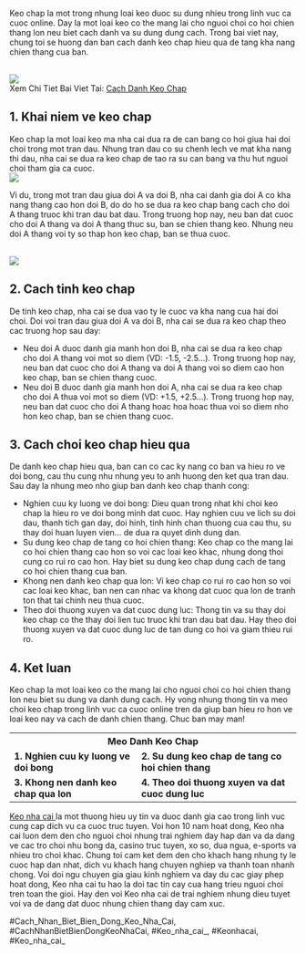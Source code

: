 <p>Keo chap la mot trong nhung loai keo duoc su dung nhieu trong linh vuc ca cuoc online. Day la mot loai keo co the mang lai cho nguoi choi co hoi chien thang lon neu biet cach danh va su dung dung cach. Trong bai viet nay, chung toi se huong dan ban cach danh keo chap hieu qua de tang kha nang chien thang cua ban.</p><br><img src="https://keonhacai.deal/wp-content/uploads/2025/02/cach-danh-keo-chap.webp"></br>
Xem Chi Tiet Bai Viet Tai: <a href="https://keonhacai.deal/cach-danh-keo-chap/">Cach Danh Keo Chap</a><h2>1. Khai niem ve keo chap</h2><p>Keo chap la mot loai keo ma nha cai dua ra de can bang co hoi giua hai doi choi trong mot tran dau. Nhung tran dau co su chenh lech ve mat kha nang thi dau, nha cai se dua ra keo chap de tao ra su can bang va thu hut nguoi choi tham gia ca cuoc.<br><img src="https://keonhacai.deal/wp-content/uploads/2025/02/bat-mi-cach-danh-keo-chap-thang-lon.webp"></br><p>Vi du, trong mot tran dau giua doi A va doi B, nha cai danh gia doi A co kha nang thang cao hon doi B, do do ho se dua ra keo chap bang cach cho doi A thang truoc khi tran dau bat dau. Trong truong hop nay, neu ban dat cuoc cho doi A thang va doi A thang thuc su, ban se chien thang keo. Nhung neu doi A thang voi ty so thap hon keo chap, ban se thua cuoc.</p><br><img src="https://keonhacai.deal/wp-content/uploads/2025/02/keo-chap-la-gi.webp"></br><h2>2. Cach tinh keo chap</h2><p>De tinh keo chap, nha cai se dua vao ty le cuoc va kha nang cua hai doi choi. Doi voi tran dau giua doi A va doi B, nha cai se dua ra keo chap theo cac truong hop sau day:<ul>
<li>Neu doi A duoc danh gia manh hon doi B, nha cai se dua ra keo chap cho doi A thang voi mot so diem (VD: -1.5, -2.5...). Trong truong hop nay, neu ban dat cuoc cho doi A thang va doi A thang voi so diem cao hon keo chap, ban se chien thang cuoc.</li>
<li>Neu doi B duoc danh gia manh hon doi A, nha cai se dua ra keo chap cho doi A thua voi mot so diem (VD: +1.5, +2.5...). Trong truong hop nay, neu ban dat cuoc cho doi A thang hoac hoa hoac thua voi so diem nho hon keo chap, ban se chien thang cuoc.</li>
</ul><h2>3. Cach choi keo chap hieu qua</h2><p>De danh keo chap hieu qua, ban can co cac ky nang co ban va hieu ro ve doi bong, cau thu cung nhu nhung yeu to anh huong den ket qua tran dau. Sau day la nhung meo nho giup ban danh keo chap thanh cong:</p><ul>
<li>Nghien cuu ky luong ve doi bong: Dieu quan trong nhat khi choi keo chap la hieu ro ve doi bong minh dat cuoc. Hay nghien cuu ve lich su doi dau, thanh tich gan day, doi hinh, tinh hinh chan thuong cua cau thu, su thay doi huan luyen vien... de dua ra quyet dinh dung dan.</li>
<li>Su dung keo chap de tang co hoi chien thang: Keo chap co the mang lai co hoi chien thang cao hon so voi cac loai keo khac, nhung dong thoi cung co rui ro cao hon. Hay biet su dung keo chap dung cach de tang co hoi chien thang cua ban.</li>
<li>Khong nen danh keo chap qua lon: Vi keo chap co rui ro cao hon so voi cac loai keo khac, ban nen can nhac va khong dat cuoc qua lon de tranh ton that tai chinh neu thua cuoc.</li>
<li>Theo doi thuong xuyen va dat cuoc dung luc: Thong tin va su thay doi keo chap co the thay doi lien tuc truoc khi tran dau bat dau. Hay theo doi thuong xuyen va dat cuoc dung luc de tan dung co hoi va giam thieu rui ro.</li>
</ul><h2>4. Ket luan</h2><p>Keo chap la mot loai keo co the mang lai cho nguoi choi co hoi chien thang lon neu biet su dung va danh dung cach. Hy vong nhung thong tin va meo choi keo chap trong linh vuc ca cuoc online tren da giup ban hieu ro hon ve loai keo nay va cach de danh chien thang. Chuc ban may man!<table>
<tr>
<th colspan="2">Meo Danh Keo Chap</th>
</tr>
<tr>
<td><strong>1. Nghien cuu ky luong ve doi bong</strong></td>
<td><strong>2. Su dung keo chap de tang co hoi chien thang</strong></td>
</tr>
<tr>
<td><strong>3. Khong nen danh keo chap qua lon</strong></td>
<td><strong>4. Theo doi thuong xuyen va dat cuoc dung luc</strong></td>
</tr>
</table><p><a href="https://keonhacai.deal/">Keo nha cai </a>la mot thuong hieu uy tin va duoc danh gia cao trong linh vuc cung cap dich vu ca cuoc truc tuyen. Voi hon 10 nam hoat dong, Keo nha cai luon dem den cho nguoi choi nhung trai nghiem day hap dan va da dang ve cac tro choi nhu bong da, casino truc tuyen, xo so, dua ngua, e-sports va nhieu tro choi khac. Chung toi cam ket dem den cho khach hang nhung ty le cuoc hap dan nhat, dich vu khach hang chuyen nghiep va thanh toan nhanh chong. Voi doi ngu chuyen gia giau kinh nghiem va day du cac giay phep hoat dong, Keo nha cai tu hao la doi tac tin cay cua hang trieu nguoi choi tren toan the gioi. Hay den voi Keo nha cai de trai nghiem nhung dieu tuyet voi va de dang dat duoc nhung chien thang day cam xuc.</p>
#Cach_Nhan_Biet_Bien_Dong_Keo_Nha_Cai, #CachNhanBietBienDongKeoNhaCai, #Keo_nha_cai_, #Keonhacai, #Keo_nha_cai_
